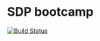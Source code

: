 # SDP bootcamp
[![Build Status](https://api.cirrus-ci.com/github/ValentinAebi/SDP-bootcamp.svg)](https://cirrus-ci.com/github/ValentinAebi/SDP-bootcamp)
